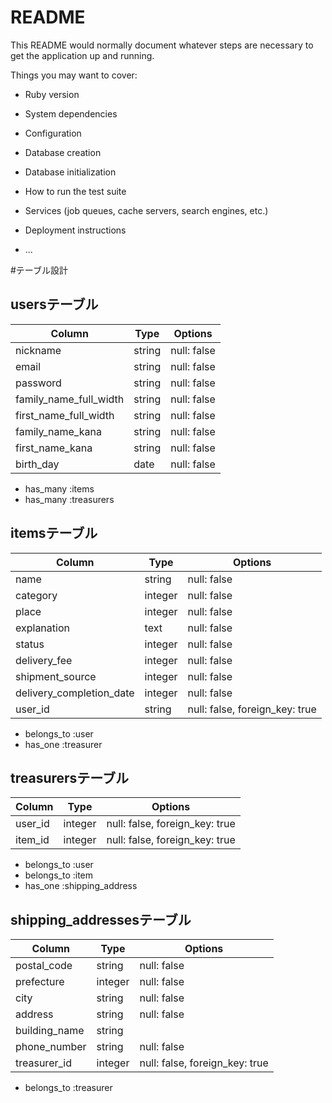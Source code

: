 # README

This README would normally document whatever steps are necessary to get the
application up and running.

Things you may want to cover:

* Ruby version

* System dependencies

* Configuration

* Database creation

* Database initialization

* How to run the test suite

* Services (job queues, cache servers, search engines, etc.)

* Deployment instructions

* ...

#テーブル設計

## usersテーブル

| Column                 | Type    | Options     |
| ---------------------- | ------- | ----------- |
| nickname               | string  | null: false |
| email                  | string  | null: false |
| password               | string  | null: false |
| family_name_full_width | string  | null: false |
| first_name_full_width  | string  | null: false |
| family_name_kana       | string  | null: false |
| first_name_kana        | string  | null: false |
| birth_day              | date    | null: false |

- has_many :items
- has_many :treasurers

## itemsテーブル

| Column                   | Type    | Options                        |
| ------------------------ | ------- | ------------------------------ |
| name                     | string  | null: false                    |
| category                 | integer | null: false                    |
| place                    | integer | null: false                    |
| explanation              | text    | null: false                    |
| status                   | integer | null: false                    |
| delivery_fee             | integer | null: false                    |
| shipment_source          | integer | null: false                    |
| delivery_completion_date | integer | null: false                    |
| user_id                  | string  | null: false, foreign_key: true |

- belongs_to :user
- has_one :treasurer

## treasurersテーブル

| Column  | Type    | Options                        |
| ------- | ------- | ------------------------------ |
| user_id | integer | null: false, foreign_key: true |
| item_id | integer | null: false, foreign_key: true |
 

- belongs_to :user
- belongs_to :item
- has_one :shipping_address

## shipping_addressesテーブル

| Column        | Type    | Options                        |
| ------------- | ------- | ------------------------------ |
| postal_code   | string  | null: false                    |
| prefecture    | integer | null: false                    |
| city          | string  | null: false                    |
| address       | string  | null: false                    |
| building_name | string  |                                |
| phone_number  | string  | null: false                    |
| treasurer_id  | integer | null: false, foreign_key: true |

- belongs_to :treasurer